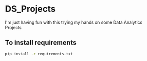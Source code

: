 # DS_Projects

I'm just having fun with this trying my hands on some Data Analytics Projects

## To install requirements
```bash
pip install -r requirements.txt
```
